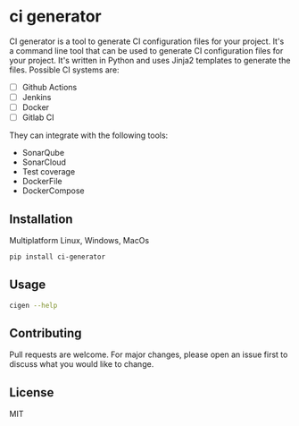 # ci generator

CI generator is a tool to generate CI configuration files for your project.
It's a command line tool that can be used to generate CI configuration files for your project. It's written in Python and uses Jinja2 templates to generate the files.
Possible CI systems are:

- [ ] Github Actions
- [ ] Jenkins
- [ ] Docker
- [ ] Gitlab CI

They can integrate with the following tools:

- SonarQube
- SonarCloud
- Test coverage
- DockerFile
- DockerCompose

## Installation

Multiplatform Linux, Windows, MacOs

```bash
pip install ci-generator
```

## Usage

```bash
cigen --help
```

## Contributing

Pull requests are welcome. For major changes, please open an issue first to discuss what you would like to change.

## License

MIT
